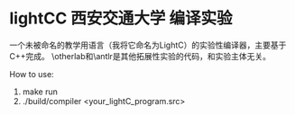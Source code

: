 # lightCC 西安交通大学 编译实验

一个未被命名的教学用语言（我将它命名为LightC）的实验性编译器，主要基于C++完成。
\otherlab和\antlr是其他拓展性实验的代码，和实验主体无关。

How to use:

1. make run
2. ./build/compiler <your_lightC_program.src>

